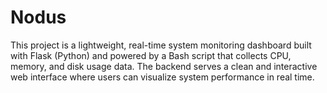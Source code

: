 # Nodus
This project is a lightweight, real-time system monitoring dashboard built with Flask (Python) and powered by a Bash script that collects CPU, memory, and disk usage data. The backend serves a clean and interactive web interface where users can visualize system performance in real time.
